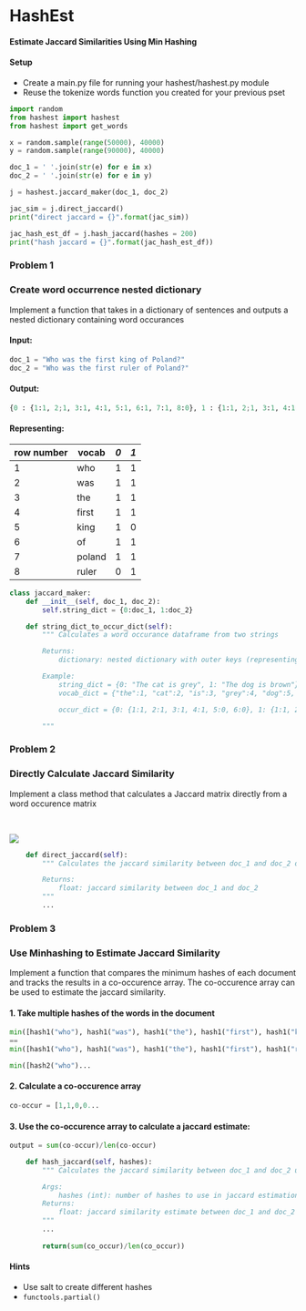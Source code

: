 # HashEst
#### Estimate Jaccard Similarities Using Min Hashing

#### Setup

* Create a main.py file for running your hashest/hashest.py module
* Reuse the tokenize words function you created for your previous pset

```python
import random
from hashest import hashest
from hashest import get_words

x = random.sample(range(50000), 40000)
y = random.sample(range(90000), 40000)

doc_1 = ' '.join(str(e) for e in x)
doc_2 = ' '.join(str(e) for e in y)

j = hashest.jaccard_maker(doc_1, doc_2)

jac_sim = j.direct_jaccard()
print("direct jaccard = {}".format(jac_sim))

jac_hash_est_df = j.hash_jaccard(hashes = 200)
print("hash jaccard = {}".format(jac_hash_est_df))
```

### Problem 1 
### Create word occurrence nested dictionary

Implement a function that takes in a dictionary of sentences and outputs a nested dictionary containing word occurances

#### Input: 
```python
doc_1 = "Who was the first king of Poland?"
doc_2 = "Who was the first ruler of Poland?"
```

#### Output:

```python
{0 : {1:1, 2;1, 3:1, 4:1, 5:1, 6:1, 7:1, 8:0}, 1 : {1:1, 2;1, 3:1, 4:1, 5:1, 6:1, 7:0, 8:1} }
```
#### Representing: 

|row number| vocab         |*0*   |*1*  |
|----------| ------------- |:----:| ---:| 
|1         | who           | 1    | 1   |
|2         | was           | 1    | 1   |
|3         | the           | 1    | 1   |
|4         | first         | 1    | 1   |
|5         | king          | 1    | 0   |
|6         | of            | 1    | 1   |
|7         | poland        | 1    | 1   |
|8         | ruler         | 0    | 1   |



```python
class jaccard_maker:
    def __init__(self, doc_1, doc_2):
        self.string_dict = {0:doc_1, 1:doc_2}

    def string_dict_to_occur_dict(self):
        """ Calculates a word occurance dataframe from two strings

        Returns:
            dictionary: nested dictionary with outer keys (representing each document) mapped to dictionaries with keys representing each unique word in the vocabulary and values representing a binary for whether that word occurs in the sentence

        Example:
            string_dict = {0: "The cat is grey", 1: "The dog is brown"}
            vocab_dict = {"the":1, "cat":2, "is":3, "grey":4, "dog":5, "brown":6}

            occur_dict = {0: {1:1, 2:1, 3:1, 4:1, 5:0, 6:0}, 1: {1:1, 2:0, 3:1, 4:0, 5:1, 6:1}}

        """
```
        


### Problem 2
### Directly Calculate Jaccard Similarity

Implement a class method that calculates a Jaccard matrix directly from a word occurence matrix

<br>

![](https://wikimedia.org/api/rest_v1/media/math/render/svg/eaef5aa86949f49e7dc6b9c8c3dd8b233332c9e7)


```python
    def direct_jaccard(self):
        """ Calculates the jaccard similarity between doc_1 and doc_2 directly

        Returns:
            float: jaccard similarity between doc_1 and doc_2
        """
        ...

 ```
  
  

### Problem 3
### Use Minhashing to Estimate Jaccard Similarity

Implement a function that compares the minimum hashes of each document and tracks the results in a co-occurence array. The co-occurence array can be used to estimate the jaccard similarity.

#### 1. Take multiple hashes of the words in the document
```python
min([hash1("who"), hash1("was"), hash1("the"), hash1("first"), hash1("king"), hash1("of"), hash1("poland")]) 
==
min([hash1("who"), hash1("was"), hash1("the"), hash1("first"), hash1("ruler"), hash1("of"), hash1("poland")]) 

min([hash2("who")... 
```

#### 2. Calculate a co-occurence array
```python
co-occur = [1,1,0,0...
```

#### 3. Use the co-occurence array to calculate a jaccard estimate:
```python
output = sum(co-occur)/len(co-occur)
```


```python
    def hash_jaccard(self, hashes):
        """ Calculates the jaccard similarity between doc_1 and doc_2 using min hash values from multiple hashes

        Args:
            hashes (int): number of hashes to use in jaccard estimation
        Returns:
            float: jaccard similarity estimate between doc_1 and doc_2
        """
        ...
        
        return(sum(co_occur)/len(co_occur))
  ```

#### Hints
* Use salt to create different hashes
* `functools.partial()` 

